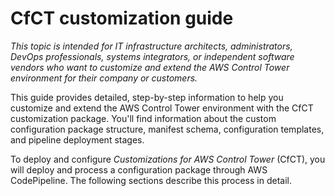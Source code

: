 # CfCT customization guide<a name="cfct-customizations-dev-guide"></a>

*This topic is intended for IT infrastructure architects, administrators, DevOps professionals, systems integrators, or independent software vendors who want to customize and extend the AWS Control Tower environment for their company or customers\.*

This guide provides detailed, step\-by\-step information to help you customize and extend the AWS Control Tower environment with the CfCT customization package\. You'll find information about the custom configuration package structure, manifest schema, configuration templates, and pipeline deployment stages\.

To deploy and configure *Customizations for AWS Control Tower* \(CfCT\), you will deploy and process a configuration package through AWS CodePipeline\. The following sections describe this process in detail\.